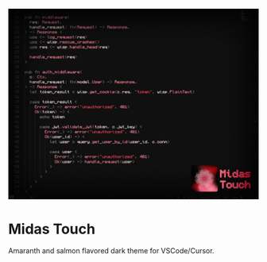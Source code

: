 ![blabla](assets/preview.jpg)

# Midas Touch

Amaranth and salmon flavored dark theme for VSCode/Cursor.
